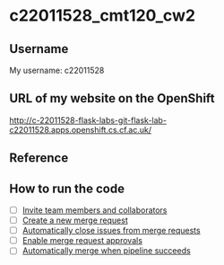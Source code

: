 # c22011528_cmt120_cw2



## Username

My username: c22011528

## URL of my website on the OpenShift

http://c-22011528-flask-labs-git-flask-lab-c22011528.apps.openshift.cs.cf.ac.uk/


## Reference


## How to run the code

- [ ] [Invite team members and collaborators](https://docs.gitlab.com/ee/user/project/members/)
- [ ] [Create a new merge request](https://docs.gitlab.com/ee/user/project/merge_requests/creating_merge_requests.html)
- [ ] [Automatically close issues from merge requests](https://docs.gitlab.com/ee/user/project/issues/managing_issues.html#closing-issues-automatically)
- [ ] [Enable merge request approvals](https://docs.gitlab.com/ee/user/project/merge_requests/approvals/)
- [ ] [Automatically merge when pipeline succeeds](https://docs.gitlab.com/ee/user/project/merge_requests/merge_when_pipeline_succeeds.html)
